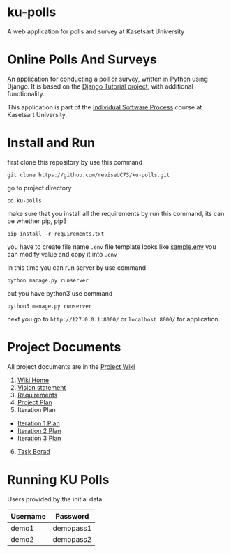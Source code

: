 # ku-polls

A web application for polls and survey at Kasetsart University

# Online Polls And Surveys

An application for conducting a poll or survey, written in Python using Django. It is based on the [Django Tutorial project][django-tutorial],
with additional functionality.

This application is part of the [Individual Software Process](https://cpske.github.io/ISP) course at Kasetsart University.

# Install and Run

first clone this repository by use this command
```
git clone https://github.com/reviseUC73/ku-polls.git
```
go to project directory
```
cd ku-polls
```
make sure that you install all the requirements by run this command, its can be whether pip, pip3
```
pip install -r requirements.txt
```
you have to create file name `.env`
file template looks like [sample.env](https://github.com/reviseUC73/ku-polls/blob/iteration3/mysite/sample.env) you can modify value and copy it into `.env`

In this time you can run server by use command 
```
python manage.py runserver
```
but you have python3 use command
```
python3 manage.py runserver
```
next you go to `http://127.0.0.1:8000/` or `localhost:8000/` for application.

# Project Documents

All project documents are in the [Project Wiki](../../wiki/Home)

1. [Wiki Home](../../wiki/Home)
2. [Vision statement](../../wiki/Vision-Statement)
3. [Requirements](../../wiki/Requirements)
4. [Project Plan](../../wiki/Development%20Plan)
5. Iteration Plan

- [Iteration 1 Plan](https://github.com/reviseUC73/ku-polls/wiki/Iteration-1-Plan)
- [Iteration 2 Plan](https://github.com/reviseUC73/ku-polls/wiki/Iteration-2-Plan)
- [Iteration 3 Plan](https://github.com/reviseUC73/ku-polls/wiki/Iteration--Plan)

6. [Task Borad](https://github.com/users/reviseUC73/projects/3)

[django-tutorial]: https://docs.djangoproject.com/en/4.1/intro/tutorial01/
 
 # Running KU Polls
 Users provided by the initial data
 
 | Username  | Password  |
|-----------|-----------|
|   demo1   | demopass1 |
|   demo2   | demopass2 |
 
